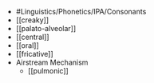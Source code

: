 - #Linguistics/Phonetics/IPA/Consonants
- [[creaky]]
- [[palato-alveolar]]
- [[central]]
- [[oral]]
- [[fricative]]
- Airstream Mechanism
	- [[pulmonic]]